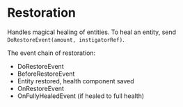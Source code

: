 # Restoration

Handles magical healing of entities. 
To heal an entity, send `DoRestoreEvent(amount, instigatorRef)`. 

The event chain of restoration:

* DoRestoreEvent
* BeforeRestoreEvent 
* Entity restored, health component saved
* OnRestoreEvent
* OnFullyHealedEvent (if healed to full health)